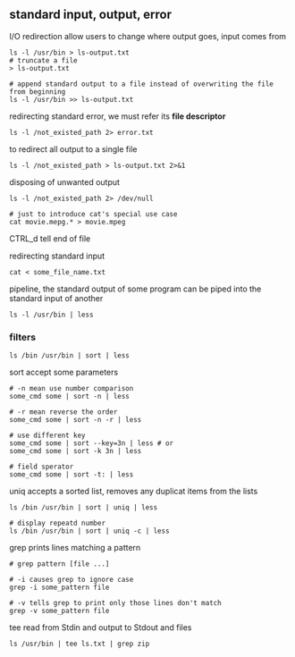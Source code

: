 ## standard input, output, error
I/O redirection allow users to change where output goes, input comes from

```shell
ls -l /usr/bin > ls-output.txt
# truncate a file
> ls-output.txt

# append standard output to a file instead of overwriting the file from beginning
ls -l /usr/bin >> ls-output.txt
```

redirecting standard error, we must refer its **file descriptor**
```shell
ls -l /not_existed_path 2> error.txt
```

to redirect all output to a single file
```
ls -l /not_existed_path > ls-output.txt 2>&1
```

disposing of unwanted output
```
ls -l /not_existed_path 2> /dev/null

# just to introduce cat's special use case
cat movie.mepg.* > movie.mpeg
```
CTRL_d tell end of file

redirecting standard input
```
cat < some_file_name.txt
```

pipeline, the standard output of some program can be piped into the standard input of another
```shell
ls -l /usr/bin | less
```

### filters
```shell
ls /bin /usr/bin | sort | less
```


sort accept some parameters
```shell
# -n mean use number comparison
some_cmd some | sort -n | less

# -r mean reverse the order
some_cmd some | sort -n -r | less

# use different key
some_cmd some | sort --key=3n | less # or
some_cmd some | sort -k 3n | less

# field sperator
some_cmd some | sort -t: | less
```

uniq accepts a sorted list, removes any duplicat items from the lists
```
ls /bin /usr/bin | sort | uniq | less

# display repeatd number
ls /bin /usr/bin | sort | uniq -c | less
```

grep prints lines matching a pattern
```shell
# grep pattern [file ...]

# -i causes grep to ignore case
grep -i some_pattern file

# -v tells grep to print only those lines don't match
grep -v some_pattern file
```

tee read from Stdin and output to Stdout and files
```shell
ls /usr/bin | tee ls.txt | grep zip
```
